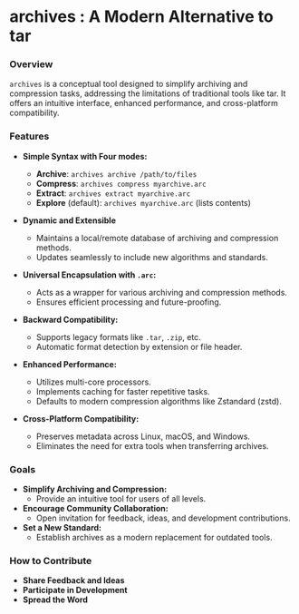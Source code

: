 # archives : A Modern Alternative to tar

### Overview
`archives` is a conceptual tool designed to simplify archiving and compression tasks, addressing the limitations of traditional tools like tar. It offers an intuitive interface, enhanced performance, and cross-platform compatibility.

### Features

* **Simple Syntax with Four modes:**
  * **Archive**: `archives archive /path/to/files`
  * **Compress**: `archives compress myarchive.arc`
  * **Extract**: `archives extract myarchive.arc`
  * **Explore** (default): `archives myarchive.arc` (lists contents)

* **Dynamic and Extensible**
  * Maintains a local/remote database of archiving and compression methods.
  * Updates seamlessly to include new algorithms and standards.

* **Universal Encapsulation with `.arc`:**
  * Acts as a wrapper for various archiving and compression methods.
  * Ensures efficient processing and future-proofing.

* **Backward Compatibility:**
  * Supports legacy formats like `.tar`, `.zip`, etc.
  * Automatic format detection by extension or file header.

* **Enhanced Performance:**
  * Utilizes multi-core processors.
  * Implements caching for faster repetitive tasks.
  * Defaults to modern compression algorithms like Zstandard (zstd).

* **Cross-Platform Compatibility:**
  * Preserves metadata across Linux, macOS, and Windows.
  * Eliminates the need for extra tools when transferring archives.

### Goals
* **Simplify Archiving and Compression:**
  * Provide an intuitive tool for users of all levels.
* **Encourage Community Collaboration:**
  * Open invitation for feedback, ideas, and development contributions.
* **Set a New Standard:**
  * Establish archives as a modern replacement for outdated tools.

### How to Contribute
* **Share Feedback and Ideas**
* **Participate in Development**
* **Spread the Word**
